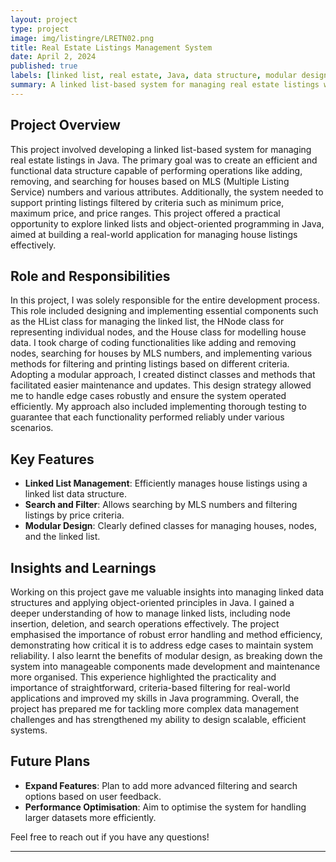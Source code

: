 ```yaml
---
layout: project
type: project
image: img/listingre/LRETN02.png
title: Real Estate Listings Management System
date: April 2, 2024
published: true
labels: [linked list, real estate, Java, data structure, modular design, object-oriented programming]
summary: A linked list-based system for managing real estate listings with functionalities for adding, removing, searching, and filtering listings.
---
```



## Project Overview

This project involved developing a linked list-based system for managing real estate listings in Java. The primary goal was to create an efficient and functional data structure capable of performing operations like adding, removing, and searching for houses based on MLS (Multiple Listing Service) numbers and various attributes. Additionally, the system needed to support printing listings filtered by criteria such as minimum price, maximum price, and price ranges. This project offered a practical opportunity to explore linked lists and object-oriented programming in Java, aimed at building a real-world application for managing house listings effectively.

## Role and Responsibilities

In this project, I was solely responsible for the entire development process. This role included designing and implementing essential components such as the HList class for managing the linked list, the HNode class for representing individual nodes, and the House class for modelling house data. I took charge of coding functionalities like adding and removing nodes, searching for houses by MLS numbers, and implementing various methods for filtering and printing listings based on different criteria. Adopting a modular approach, I created distinct classes and methods that facilitated easier maintenance and updates. This design strategy allowed me to handle edge cases robustly and ensure the system operated efficiently. My approach also included implementing thorough testing to guarantee that each functionality performed reliably under various scenarios.

## Key Features

- **Linked List Management**: Efficiently manages house listings using a linked list data structure.
- **Search and Filter**: Allows searching by MLS numbers and filtering listings by price criteria.
- **Modular Design**: Clearly defined classes for managing houses, nodes, and the linked list.

## Insights and Learnings


Working on this project gave me valuable insights into managing linked data structures and applying object-oriented principles in Java. I gained a deeper understanding of how to manage linked lists, including node insertion, deletion, and search operations effectively. The project emphasised the importance of robust error handling and method efficiency, demonstrating how critical it is to address edge cases to maintain system reliability. I also learnt the benefits of modular design, as breaking down the system into manageable components made development and maintenance more organised. This experience highlighted the practicality and importance of straightforward, criteria-based filtering for real-world applications and improved my skills in Java programming. Overall, the project has prepared me for tackling more complex data management challenges and has strengthened my ability to design scalable, efficient systems.

## Future Plans

- **Expand Features**: Plan to add more advanced filtering and search options based on user feedback.
- **Performance Optimisation**: Aim to optimise the system for handling larger datasets more efficiently.

Feel free to reach out if you have any questions!

---